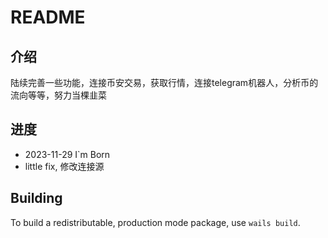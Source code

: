 # README

## 介绍
陆续完善一些功能，连接币安交易，获取行情，连接telegram机器人，分析币的流向等等，努力当棵韭菜

## 进度
- 2023-11-29 I`m Born
- little fix, 修改连接源


## Building

To build a redistributable, production mode package, use `wails build`.
